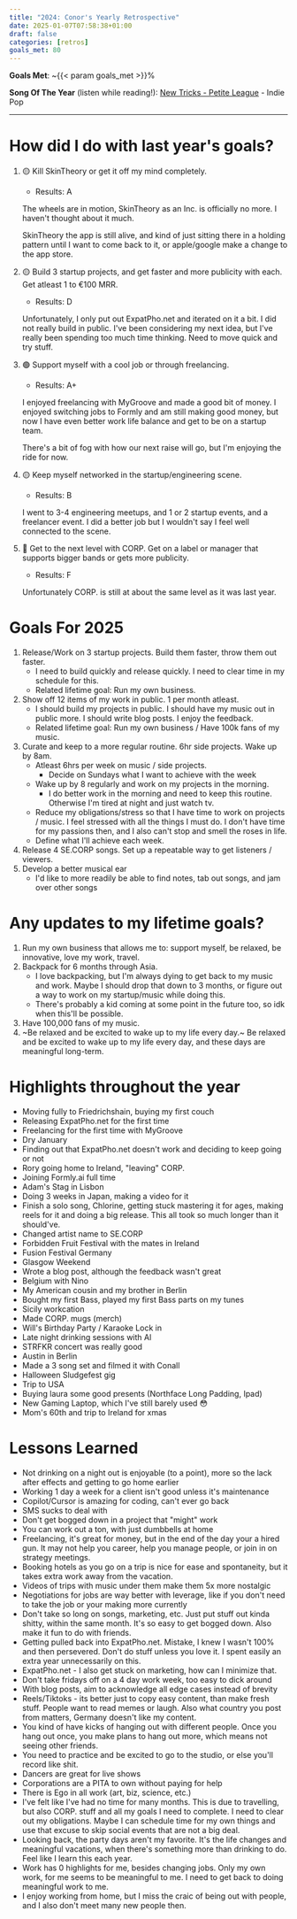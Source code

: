 ```yaml
---
title: "2024: Conor's Yearly Retrospective"
date: 2025-01-07T07:58:38+01:00
draft: false
categories: [retros]
goals_met: 80
---
```


**Goals Met**: ~{{< param goals_met >}}%

**Song Of The Year** (listen while reading!): [New Tricks - Petite League](https://open.spotify.com/track/4s2aZoSu3S0gW0GIbXCtJT?si=c30920124bea4202) - Indie Pop

---

# How did I do with last year's goals?

1. 🟡 Kill SkinTheory or get it off my mind completely.
   - Results: A
  
    The wheels are in motion, SkinTheory as an Inc. is officially no more. I haven't thought about it much.

    SkinTheory the app is still alive, and kind of just sitting there in a holding pattern until I want to come back to it, or apple/google make a change to the app store.

2. 🟡 Build 3 startup projects, and get faster and more publicity with each. Get atleast 1 to €100 MRR.
   - Results: D

    Unfortunately, I only put out ExpatPho.net and iterated on it a bit. I did not really build in public. I've been considering my next idea, but I've really been spending too much time thinking. Need to move quick and try stuff.

3. 🟢 Support myself with a cool job or through freelancing.
   - Results: A+

    I enjoyed freelancing with MyGroove and made a good bit of money. I enjoyed switching jobs to Formly and am still making good money, but now I have even better work life balance and get to be on a startup team.

    There's a bit of fog with how our next raise will go, but I'm enjoying the ride for now.

4. 🟡 Keep myself networked in the startup/engineering scene.
   - Results: B

    I went to 3-4 engineering meetups, and 1 or 2 startup events, and a freelancer event. I did a better job but I wouldn't say I feel well connected to the scene.

5. 🔴 Get to the next level with CORP. Get on a label or manager that supports bigger bands or gets more publicity.
   - Results: F

    Unfortunately CORP. is still at about the same level as it was last year.

# Goals For 2025

1. Release/Work on 3 startup projects. Build them faster, throw them out faster.
   - I need to build quickly and release quickly. I need to clear time in my schedule for this.
   - Related lifetime goal: Run my own business.
2. Show off 12 items of my work in public. 1 per month atleast.
   - I should build my projects in public. I should have my music out in public more. I should write blog posts. I enjoy the feedback.
   - Related lifetime goal: Run my own business / Have 100k fans of my music.
3. Curate and keep to a more regular routine. 6hr side projects. Wake up by 8am.
   - Atleast 6hrs per week on music / side projects.
     - Decide on Sundays what I want to achieve with the week
   - Wake up by 8 regularly and work on my projects in the morning.
     - I do better work in the morning and need to keep this routine. Otherwise I'm tired at night and just watch tv.
   - Reduce my obligations/stress so that I have time to work on projects / music. I feel stressed with all the things I must do. I don't have time for my passions then, and I also can't stop and smell the roses in life.
   - Define what I'll achieve each week.
4. Release 4 SE.CORP songs. Set up a repeatable way to get listeners / viewers.
5. Develop a better musical ear 
   - I'd like to more readily be able to find notes, tab out songs, and jam over other songs

# Any updates to my lifetime goals?

1. Run my own business that allows me to: support myself, be relaxed, be innovative, love my work, travel.
2. Backpack for 6 months through Asia.
   - I love backpacking, but I'm always dying to get back to my music and work. Maybe I should drop that down to 3 months, or figure out a way to work on my startup/music while doing this.
   - There's probably a kid coming at some point in the future too, so idk when this'll be possible.
3. Have 100,000 fans of my music.
4. ~Be relaxed and be excited to wake up to my life every day.~ Be relaxed and be excited to wake up to my life every day, and these days are meaningful long-term.


# Highlights throughout the year
- Moving fully to Friedrichshain, buying my first couch
- Releasing ExpatPho.net for the first time
- Freelancing for the first time with MyGroove
- Dry January
- Finding out that ExpatPho.net doesn't work and deciding to keep going or not
- Rory going home to Ireland, "leaving" CORP.
- Joining Formly.ai full time
- Adam's Stag in Lisbon
- Doing 3 weeks in Japan, making a video for it
- Finish a solo song, Chlorine, getting stuck mastering it for ages, making reels for it and doing a big release. This all took so much longer than it should've.
- Changed artist name to SE.CORP
- Forbidden Fruit Festival with the mates in Ireland
- Fusion Festival Germany
- Glasgow Weekend
- Wrote a blog post, although the feedback wasn't great
- Belgium with Nino
- My American cousin and my brother in Berlin
- Bought my first Bass, played my first Bass parts on my tunes
- Sicily workcation
- Made CORP. mugs (merch)
- Will's Birthday Party / Karaoke Lock in
- Late night drinking sessions with Al
- STRFKR concert was really good
- Austin in Berlin
- Made a 3 song set and filmed it with Conall
- Halloween Sludgefest gig
- Trip to USA
- Buying laura some good presents (Northface Long Padding, Ipad)
- New Gaming Laptop, which I've still barely used 😳
- Mom's 60th and trip to Ireland for xmas

# Lessons Learned
- Not drinking on a night out is enjoyable (to a point), more so the lack after effects and getting to go home earlier
- Working 1 day a week for a client isn't good unless it's maintenance
- Copilot/Cursor is amazing for coding, can't ever go back
- SMS sucks to deal with
- Don't get bogged down in a project that "might" work
- You can work out a ton, with just dumbbells at home
- Freelancing, it's great for money, but in the end of the day your a hired gun. It may not help you career, help you manage people, or join in on strategy meetings.
- Booking hotels as you go on a trip is nice for ease and spontaneity, but it takes extra work away from the vacation.
- Videos of trips with music under them make them 5x more nostalgic
- Negotiations for jobs are way better with leverage, like if you don't need to take the job or your making more currently
- Don't take so long on songs, marketing, etc. Just put stuff out kinda shitty, within the same month. It's so easy to get bogged down. Also make it fun to do with friends.
- Getting pulled back into ExpatPho.net. Mistake, I knew I wasn't 100% and then persevered. Don't do stuff unless you love it. I spent easily an extra year unnecessarily on this.
- ExpatPho.net - I also get stuck on marketing, how can I minimize that.
- Don't take fridays off on a 4 day work week, too easy to dick around
- With blog posts, aim to acknowledge all edge cases instead of brevity
- Reels/Tiktoks - its better just to copy easy content, than make fresh stuff. People want to read memes or laugh. Also what country you post from matters, Germany doesn't like my content.
- You kind of have kicks of hanging out with different people. Once you hang out once, you make plans to hang out more, which means not seeing other friends.
- You need to practice and be excited to go to the studio, or else you'll record like shit.
- Dancers are great for live shows
- Corporations are a PITA to own without paying for help
- There is Ego in all work (art, biz, science, etc.)
- I've felt like I've had no time for many months. This is due to travelling, but also CORP. stuff and all my goals I need to complete. I need to clear out my obligations. Maybe I can schedule time for my own things and use that excuse to skip social events that are not a big deal.
- Looking back, the party days aren't my favorite. It's the life changes and meaningful vacations, when there's something more than drinking to do. Feel like I learn this each year.
- Work has 0 highlights for me, besides changing jobs. Only my own work, for me seems to be meaningful to me. I need to get back to doing meaningful work to me.
- I enjoy working from home, but I miss the craic of being out with people, and I also don't meet many new people then.